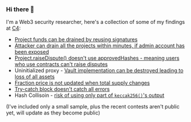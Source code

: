 ### Hi there 👋



I'm a Web3 security researcher, here's a collection of some of my findings at [C4](https://code4rena.com/):

* [Project funds can be drained by reusing signatures](https://github.com/code-423n4/2022-08-rigor-findings/issues/95)
* [Attacker can drain all the projects within minutes, if admin account has been exposed](https://github.com/code-423n4/2022-08-rigor-findings/issues/264)
* [Project.raiseDispute() doesn't use approvedHashes - meaning users who use contracts can't raise disputes](https://github.com/code-423n4/2022-08-rigor-findings/issues/340)
* Uninitialized proxy - [Vault implementation can be destroyed leading to loss of all assets](https://github.com/code-423n4/2022-07-fractional-findings/issues/200)
* [Fraction price is not updated when total supply changes
](https://github.com/code-423n4/2022-07-fractional-findings/issues/337)
* [Try-catch block doesn't catch all errors](https://code4rena.com/reports/2022-09-nouns-builder#m-12-try-catch-block-at-auction_createauction-will-only-catch-string-errors)
* Hash Collisoin - [risk of using only part of `keccak256()`'s output](https://code4rena.com/reports/2022-09-party/#m-03-only-part-of-keccak256-is-used-as-hash-making-it-susceptible-to-collision-attacks)


 (I've included only a small sample, plus the recent contests aren't public yet, will update as they become public)
